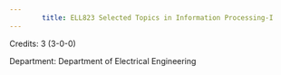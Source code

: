 ```yaml
---
        title: ELL823 Selected Topics in Information Processing-I
---
```

Credits: 3 (3-0-0)

Department: Department of Electrical Engineering

